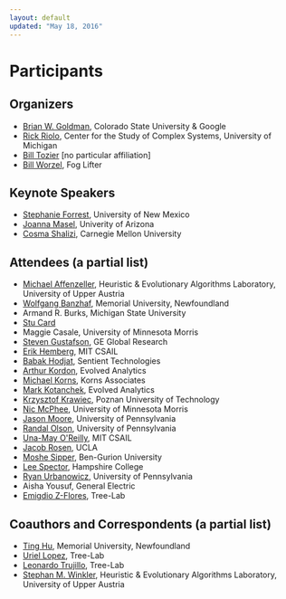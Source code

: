 ```yaml
---
layout: default
updated: "May 18, 2016"
---
```


# Participants

## Organizers

- [Brian W. Goldman](http://brianwgoldman.github.io), Colorado State University & Google
- [Rick Riolo](http://vserver1.cscs.lsa.umich.edu/~rlr/), Center for the Study of Complex Systems, University of Michigan
- [Bill Tozier](http://vaguery.github.io) [no particular affiliation]
- [Bill Worzel](http://www.fog-lifter.com), Fog Lifter

## Keynote Speakers

- [Stephanie Forrest](https://www.cs.unm.edu/~forrest/), University of New Mexico
- [Joanna Masel](http://www.eebweb.arizona.edu/faculty/masel/people/joanna/), Univerity of Arizona
- [Cosma Shalizi](http://www.stat.cmu.edu/~cshalizi/), Carnegie Mellon University

## Attendees (a partial list)

- [Michael Affenzeller](http://heal.heuristiclab.com/team/affenzeller), Heuristic & Evolutionary Algorithms Laboratory, University of Upper Austria
- [Wolfgang Banzhaf](http://www.cs.mun.ca/~banzhaf/), Memorial University, Newfoundland
- Armand R. Burks, Michigan State University
- [Stu Card](https://www.linkedin.com/in/stuart-card-1291194)
- Maggie Casale, University of Minnesota Morris
- [Steven Gustafson](http://www.geglobalresearch.com/inventors/steven-gustafson), GE Global Research
- [Erik Hemberg](http://www.csail.mit.edu/user/3039), MIT CSAIL
- [Babak Hodjat](http://www.sentient.ai/team/babak-hodjat/), Sentient Technologies
- [Arthur Kordon](http://www.evolved-analytics.com), Evolved Analytics
- [Michael Korns](http://www.korns.com), Korns Associates
- [Mark Kotanchek](http://www.evolved-analytics.com), Evolved Analytics
- [Krzysztof Krawiec](http://www.cs.put.poznan.pl/kkrawiec/), Poznan University of Technology
- [Nic McPhee](http://facultypages.morris.umn.edu/~mcphee/), University of Minnesota Morris
- [Jason Moore](http://www.epistasis.org), University of Pennsylvania
- [Randal Olson](http://www.randalolson.com), University of Pennsylvania
- [Una-May O'Reilly](http://people.csail.mit.edu/unamay/), MIT CSAIL
- [Jacob Rosen](http://bionics.seas.ucla.edu/people/rosen/jacob_rosen.html), UCLA
- [Moshe Sipper](http://www.moshesipper.com), Ben-Gurion University
- [Lee Spector](http://faculty.hampshire.edu/lspector/), Hampshire College
- [Ryan Urbanowicz](http://www.ryanurbanowicz.com), University of Pennsylvania
- Aisha Yousuf, General Electric
- [Emigdio Z-Flores](http://www.tree-lab.org/index.php/people-2/students/31-emigdio-z-flores), Tree-Lab

## Coauthors and Correspondents (a partial list)

- [Ting Hu](http://www.mun.ca/computerscience/people/tingh.php), Memorial University, Newfoundland
- [Uriel Lopez](http://tree-lab.org/index.php/people-2?layout=contacts), Tree-Lab
- [Leonardo Trujillo](https://sites.google.com/site/leonardotrujillogp/), Tree-Lab
- [Stephan M. Winkler](http://heal.heuristiclab.com/team/winkler), Heuristic & Evolutionary Algorithms Laboratory, University of Upper Austria 


